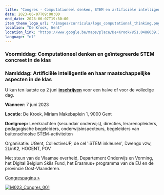 ```yaml
---
title: "Congres - Computationeel denken, STEM en artificiële intelligentie in de klas"
date: 2023-06-07T09:00:00
end_date: 2023-06-07T19:30:00
item_theme_logo_url: "/images/curricula/logo_computational_thinking.png"
location: "De Krook, Gent"
location_link: "https://www.google.be/maps/place/De+Krook/@51.0486039,3.7264986,17z/data=!3m1!4b1!4m6!3m5!1s0x47c3714effffffff:0x9b1a2c7f1cb8c825!8m2!3d51.0486039!4d3.7286873!16s%2Fg%2F1hc0gcm5l"
language: "nl"
---
```


### Voormiddag: Computationeel denken en geïntegreerde STEM concreet in de klas
### Namiddag: Artificiële intelligentie en haar maatschappelijke aspecten in de klas

U kan ten laatste op 2 juni **[inschrijven](https://www.eventbrite.com/e/computationeel-denken-stem-en-artificiele-intelligentie-in-de-klas-tickets-599666999137)** voor een halve of voor de volledige dag. 

**Wanneer**: 7 juni 2023

**Locatie:** De Krook, Miriam Makebaplein 1, 9000 Gent

**Doelgroep:** Leerkrachten (secundair onderwijs), directies, lerarenopleiders, pedagogische begeleiders, onderwijsinspecteurs, begeleiders van buitenschoolse STEM-activiteiten 

Organisatie: UGent, CollectiveUP, de cel 'iSTEM inkleuren', Dwengo vzw, 2LinK2, HOGENT, POV

Met steun van de Vlaamse overheid, Departement Onderwijs en Vorming, het Digital Belgium Skils Fund, het Erasmus+ programma van de EU en de provincie Oost-Vlaanderen.

<a class="button button1 button_link" href='https://www.dwengo.org/congres2023/'>Congrespagina ></a>

[![M023_Congres_001](https://user-images.githubusercontent.com/48352335/224821359-269fee87-7d32-42d9-b158-759ed6ad4ed4.png)](https://dwengo.org/congres2023/)
